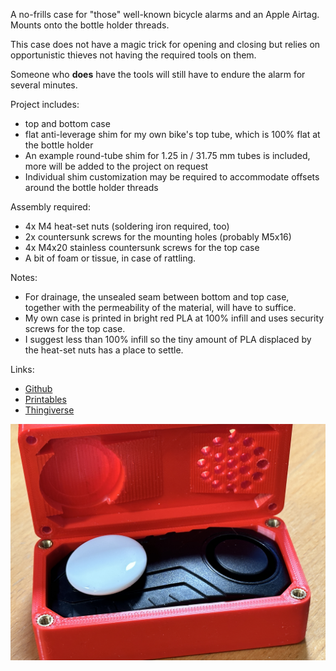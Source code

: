A no-frills case for "those" well-known bicycle alarms and an Apple Airtag. Mounts onto the bottle holder threads.

This case does not have a magic trick for opening and closing but relies on opportunistic thieves not having the required tools on them. 

Someone who **does** have the tools will still have to endure the alarm for several minutes.

Project includes:

- top and bottom case
- flat anti-leverage shim for my own bike's top tube, which is 100% flat at the bottle holder
- An example round-tube shim for 1.25 in / 31.75 mm tubes is included, more will be added to the project on request
- Individual shim customization may be required to accommodate offsets around the bottle holder threads

Assembly required:

- 4x M4 heat-set nuts (soldering iron required, too)
- 2x countersunk screws for the mounting holes (probably M5x16)
- 4x M4x20 stainless countersunk screws for the top case
- A bit of foam or tissue, in case of rattling.

Notes:

- For drainage, the unsealed seam between bottom and top case, together with the permeability of the material, will have to suffice.
- My own case is printed in bright red PLA at 100% infill and uses security screws for the top case.
- I suggest less than 100% infill so the tiny amount of PLA displaced by the heat-set nuts has a place to settle.

Links:

- [Github](https://github.com/mschmitt/bicycle-alarm-airtag)
- [Printables](https://www.printables.com/de/model/399618-bicycle-alarm-and-airtag-case)
- [Thingiverse](https://www.thingiverse.com/thing:5842363)

![](pics/IMG_0991.JPG)
